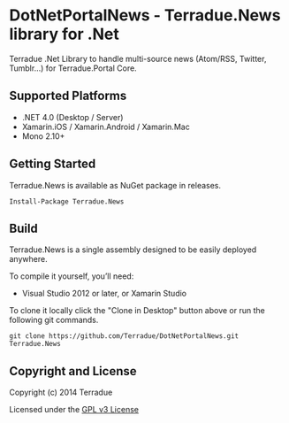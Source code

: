 # DotNetPortalNews - Terradue.News library for .Net

Terradue .Net Library to handle multi-source news (Atom/RSS, Twitter, Tumblr...) for Terradue.Portal Core.
## Supported Platforms

* .NET 4.0 (Desktop / Server)
* Xamarin.iOS / Xamarin.Android / Xamarin.Mac
* Mono 2.10+

## Getting Started

Terradue.News is available as NuGet package in releases.

```
Install-Package Terradue.News
```

## Build

Terradue.News is a single assembly designed to be easily deployed anywhere. 

To compile it yourself, you’ll need:

* Visual Studio 2012 or later, or Xamarin Studio

To clone it locally click the "Clone in Desktop" button above or run the 
following git commands.

```
git clone https://github.com/Terradue/DotNetPortalNews.git Terradue.News
```

## Copyright and License

Copyright (c) 2014 Terradue

Licensed under the [GPL v3 License](https://github.com/Terradue/DotNetPortalNews/blob/master/LICENSE)

